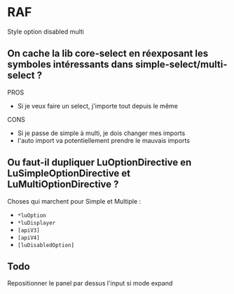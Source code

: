 # RAF


Style option disabled multi

## On cache la lib core-select en réexposant les symboles intéressants dans simple-select/multi-select ?

PROS

* Si je veux faire un select, j'importe tout depuis le même

CONS

* Si je passe de simple à multi, je dois changer mes imports
* l'auto import va potentiellement prendre le mauvais imports

## Ou faut-il dupliquer LuOptionDirective en LuSimpleOptionDirective et LuMultiOptionDirective ?

Choses qui marchent pour Simple et Multiple : 
- `*luOption`
- `*luDisplayer`
- `[apiV3]`
- `[apiV4]`
- `[luDisabledOption]`

## Todo

Repositionner le panel par dessus l'input si mode expand
